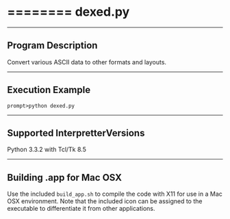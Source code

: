 ========
dexed.py
========

-------------------
Program Description
-------------------
Convert various ASCII data to other formats and layouts.

-----------------
Execution Example
-----------------
``prompt>python dexed.py``

------------------------------
Supported InterpretterVersions
------------------------------
Python 3.3.2 with Tcl/Tk 8.5

-------------------------
Building .app for Mac OSX
-------------------------
Use the included `build_app.sh` to compile the code with X11 for use in a Mac
OSX environment.  Note that the included icon can be assigned to the executable
to differentiate it from other applications.
